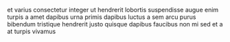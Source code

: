 et varius consectetur integer ut hendrerit lobortis suspendisse augue enim
turpis a amet dapibus urna primis dapibus luctus a sem arcu purus bibendum
tristique hendrerit justo quisque dapibus faucibus non mi sed et a at turpis
vivamus